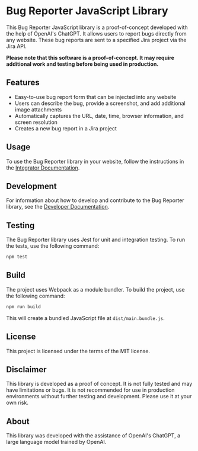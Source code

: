# Bug Reporter JavaScript Library

This Bug Reporter JavaScript library is a proof-of-concept developed with the help of OpenAI's ChatGPT. It allows users to report bugs directly from any website. These bug reports are sent to a specified Jira project via the Jira API.

**Please note that this software is a proof-of-concept. It may require additional work and testing before being used in production.**

## Features

- Easy-to-use bug report form that can be injected into any website
- Users can describe the bug, provide a screenshot, and add additional image attachments
- Automatically captures the URL, date, time, browser information, and screen resolution
- Creates a new bug report in a Jira project

## Usage

To use the Bug Reporter library in your website, follow the instructions in the [Integrator Documentation](#integrator-documentation).

## Development

For information about how to develop and contribute to the Bug Reporter library, see the [Developer Documentation](#developer-documentation).

## Testing

The Bug Reporter library uses Jest for unit and integration testing. To run the tests, use the following command:

```sh
npm test
```

## Build

The project uses Webpack as a module bundler. To build the project, use the following command:

```sh
npm run build
```

This will create a bundled JavaScript file at `dist/main.bundle.js`.

## License

This project is licensed under the terms of the MIT license.

## Disclaimer

This library is developed as a proof of concept. It is not fully tested and may have limitations or bugs. It is not recommended for use in production environments without further testing and development. Please use it at your own risk.

## About

This library was developed with the assistance of OpenAI's ChatGPT, a large language model trained by OpenAI.
